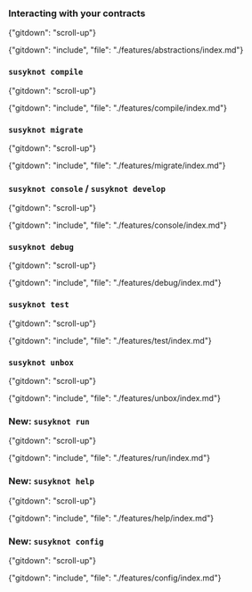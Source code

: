 
### Interacting with your contracts
{"gitdown": "scroll-up"}

{"gitdown": "include", "file": "./features/abstractions/index.md"}

### `susyknot compile`
{"gitdown": "scroll-up"}


{"gitdown": "include", "file": "./features/compile/index.md"}

### `susyknot migrate`
{"gitdown": "scroll-up"}


{"gitdown": "include", "file": "./features/migrate/index.md"}

### `susyknot console` / `susyknot develop`
{"gitdown": "scroll-up"}


{"gitdown": "include", "file": "./features/console/index.md"}

### `susyknot debug`
{"gitdown": "scroll-up"}

{"gitdown": "include", "file": "./features/debug/index.md"}

### `susyknot test`
{"gitdown": "scroll-up"}

{"gitdown": "include", "file": "./features/test/index.md"}

### `susyknot unbox`
{"gitdown": "scroll-up"}

{"gitdown": "include", "file": "./features/unbox/index.md"}

### **New**: `susyknot run`
{"gitdown": "scroll-up"}

{"gitdown": "include", "file": "./features/run/index.md"}

### **New**: `susyknot help`
{"gitdown": "scroll-up"}

{"gitdown": "include", "file": "./features/help/index.md"}

### **New**: `susyknot config`
{"gitdown": "scroll-up"}

{"gitdown": "include", "file": "./features/config/index.md"}
